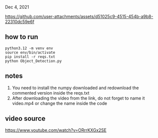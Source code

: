 Dec 4, 2021



https://github.com/user-attachments/assets/d51025c9-4515-454b-a9b8-22310dc59e6f




## how to run 
```
python3.12 -m venv env
source env/bin/activate
pip install -r reqs.txt
python Object_Detection.py
```
## notes
1) You need to install the numpy downloaded and redownload the commented version inside the reqs.txt
2) After downloading the video from the link, do not forget to name it video.mp4 or change the name inside the code

## video source

https://www.youtube.com/watch?v=ORrrKXGx2SE
